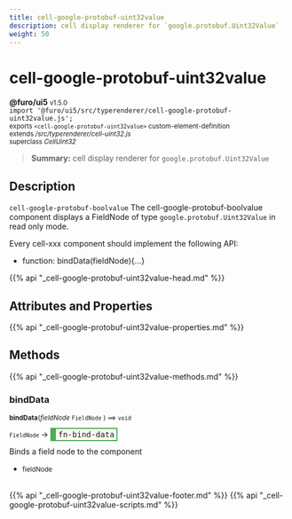 ```yaml
---
title: cell-google-protobuf-uint32value
description: cell display renderer for `google.protobuf.Uint32Value`
weight: 50
---
```


# cell-google-protobuf-uint32value
**@furo/ui5** <small>v1.5.0</small>
<br>`import '@furo/ui5/src/typerenderer/cell-google-protobuf-uint32value.js';`<small>
<br>exports `<cell-google-protobuf-uint32value>` custom-element-definition
<br>extends */src/typerenderer/cell-uint32.js*
<br>superclass *CellUint32*</small>

> **Summary:** cell display renderer for `google.protobuf.Uint32Value`

## Description

`cell-google-protobuf-boolvalue`
The cell-google-protobuf-boolvalue component displays a FieldNode of type `google.protobuf.Uint32Value` in read only mode.

Every cell-xxx component should implement the following API:
- function: bindData(fieldNode){...}

{{% api "_cell-google-protobuf-uint32value-head.md" %}}

## Attributes and Properties
{{% api "_cell-google-protobuf-uint32value-properties.md" %}}






## Methods
{{% api "_cell-google-protobuf-uint32value-methods.md" %}}


### **bindData**
<small>**bindData**(*fieldNode* `FieldNode` ) ⟹ `void`</small>

<small>`FieldNode` </small> →
<span  style="border-width:2px 2px 2px 10px; border-style: solid;border-color:  rgb(76, 175, 80);font-family:monospace; padding:2px 4px;">fn-bind-data</span>

Binds a field node to the component

- <small>fieldNode </small>
<br><br>






{{% api "_cell-google-protobuf-uint32value-footer.md" %}}
{{% api "_cell-google-protobuf-uint32value-scripts.md" %}}
